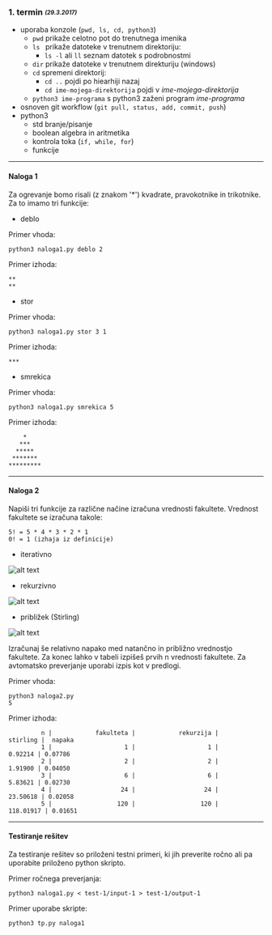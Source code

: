### 1. termin <sub><sup>*(29.3.2017)*<sup><sub>
- uporaba konzole (```pwd, ls, cd, python3```)
  - ```pwd``` prikaže celotno pot do trenutnega imenika
  - ```ls ``` prikaže datoteke v trenutnem direktoriju:
    - ```ls -l``` ali ```ll``` seznam datotek s podrobnostmi
  - ```dir``` prikaže datoteke v trenutnem direkturiju (windows)
  - ```cd``` spremeni direktorij:
    - ```cd ..``` pojdi po hiearhiji nazaj
    - ```cd ime-mojega-direktorija``` pojdi v *ime-mojega-direktorija*
  - ```python3 ime-programa``` s python3 zaženi program *ime-programa*
- osnoven git workflow (```git pull, status, add, commit, push```)
- python3
  - std branje/pisanje
  - boolean algebra in aritmetika
  - kontrola toka (```if, while, for```)
  - funkcije

***
#### Naloga 1
Za ogrevanje bomo risali (z znakom '*') kvadrate, pravokotnike in trikotnike.
Za to imamo tri funkcije:
- deblo

Primer vhoda:    
```
python3 naloga1.py deblo 2
```

Primer izhoda:   
```
**
**
```
- stor

Primer vhoda:    
```
python3 naloga1.py stor 3 1
```

Primer izhoda:   
```
***
```
- smrekica

Primer vhoda:    
```
python3 naloga1.py smrekica 5
```

Primer izhoda:   
```
    *
   ***
  *****
 *******
*********
```
***
#### Naloga 2
Napiši tri funkcije za različne načine izračuna vrednosti fakultete.
Vrednost fakultete se izračuna takole:
```
5! = 5 * 4 * 3 * 2 * 1
0! = 1 (izhaja iz definicije)
```
- iterativno

![alt text](https://wikimedia.org/api/rest_v1/media/math/render/svg/a7c28fa7a3b7ed2244d5d3f88ef0dc289a25b643 "fakulteta iteracija")
- rekurzivno

![alt text](https://wikimedia.org/api/rest_v1/media/math/render/svg/0aa940d197f80ace5839c8596a61ae3e00a5e260 "fakulteta rekurzija")
- približek (Stirling)

![alt text](https://wikimedia.org/api/rest_v1/media/math/render/svg/15b10f6b044657c32e5572151e17880fa78bb5e8 "Stirling formula")

Izračunaj še relativno napako med natančno in približno vrednostjo fakultete.
Za konec lahko v tabeli izpišeš prvih n vrednosti fakultete.
Za avtomatsko preverjanje uporabi izpis kot v predlogi.

Primer vhoda:    
```
python3 naloga2.py
5
```

Primer izhoda:   
```
         n |            fakulteta |            rekurzija |                  stirling |  napaka
         1 |                    1 |                    1 |                   0.92214 | 0.07786
         2 |                    2 |                    2 |                   1.91900 | 0.04050
         3 |                    6 |                    6 |                   5.83621 | 0.02730
         4 |                   24 |                   24 |                  23.50618 | 0.02058
         5 |                  120 |                  120 |                 118.01917 | 0.01651
```

***
#### Testiranje rešitev
Za testiranje rešitev so priloženi testni primeri, ki jih preverite ročno ali pa uporabite priloženo python skripto.

Primer ročnega preverjanja:

```python3 naloga1.py < test-1/input-1 > test-1/output-1```

Primer uporabe skripte:

```python3 tp.py naloga1```
